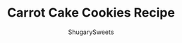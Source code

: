 ---
layout: ../../layouts/MarkdownPostLayout.astro
title: Carrot Cake Cookies Recipe
author: ShugarySweets
pubDate: 2021-03-17
description: "Sweet carrot cake meets oatmeal cookies! These chewy Carrot Cake Cookies have juicy raisins in every bite. Spread with cream cheese frosting and sprinkle with nuts for an irresistible hand held dessert."
image_url: https://www.shugarysweets.com/wp-content/uploads/2021/03/carrot-cake-cookies-facebook.jpg
tags: ["Cookies","American"]
calories: 201
protein: 3
carbohydrates: 28
fats: 9
fiber: 2
ingredients: ["1 ¾ cups all-purpose flour","1½ teaspoons cinnamon","1 teaspoon baking soda","1 teaspoon kosher salt","1 Tablespoon cornstarch","1 cup unsalted butter, melted and slightly cooled","1 ½ cups packed dark brown sugar","2 large eggs, at room temperature","2 teaspoons vanilla extract","3 cups old-fashioned rolled oats","1 ½ cups finely shredded or grated carrots","1 cup raisins","Cream Cheese Frosting**see notes, optional","1/2 cup finely chopped walnuts, optional"]
serves: 28
time: "1 hour 27 minutes"
prepTime: "15 minutes"
instructions: ["In a medium mixing bowl, whisk flour, cinnamon, baking soda, salt and cornstarch together. Set aside.","In a large bowl, combine butter and brown sugar together with a hand mixer on high speed for about 2 minutes. Scrape the sides of the bowl as needed. Add the eggs and vanilla and beat for another minute.","Add the dry ingredients to the wet ingredients and beat on low, just until combined. Add in the old-fashioned oats and combine on low speed. Fold in the shredded carrots and raisins.","Cover the dough with plastic wrap and refrigerate for at least 1 hour.","Preheat oven to 350℉. Line a baking sheet with parchment paper. Set aside.","Drop cookie dough by about 2-3 Tablespoons of dough onto the baking sheet. ","Bake for 11-13 minutes. Don’t overbake. The edges will start to brown first. The middle of the cookie may seem like it’s underbaked, but it will continue to bake when it’s taken out of the oven.","Remove the cookies from the oven and allow them to sit on the baking sheet for an additional 5 minutes. Transfer them to a wire rack to finish cooling.","If desired, make a half batch of my homemade cream cheese frosting. Spread over cooled cookies and sprinkle with walnuts."]
nutrition: ["201 calories","28 grams carbohydrates","31 milligrams cholesterol","9 grams fat","2 grams fiber","3 grams protein","4 grams saturated fat","136 milligrams sodium","14 grams sugar","0 grams trans fat","4 grams unsaturated fat"]
---